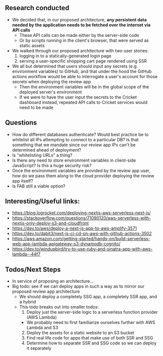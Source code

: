## Research conducted
- We decided that, in our proposed architecture, **any persistent data needed by the application needs to be fetched over the internet via API calls**
  - These API calls can be made either by the server-side code
  - Or by scripts running in the client's browser, that were served as static assets
- We walked through our proposed architecture with two user stories:
  1. logging in to a statically-generated login page
  2. serving a user-specific shopping cart page rendered using SSR
- We all but determined that users should input any secrets (e.g. environment variables) to GitHub, and that under the hood the GitHub actions workflow would be able to interrogate a user's account for those secrets when deploying the review app
  - Then the environment variables will be in the global scope of the deployed server's environment
  - If we were to have the user input the secrets to the Cricket dashboard instead, repeated API calls to Cricket services would need to be made

## Questions
- How do different databases authenticate? Would best practice be to whitelist all IPs attempting to connect to a particular DB? Is that something that we mandate since our review app IPs can't be determined ahead of deployment?
- Is "whitelisting URLs" a thing?
- Is there any need to store environment variables in client-side JavaScript? Is this a huge security risk?
- Once the environment variables are provided by the review app user, how do we pass them along to the cloud provider deploying the review app itself?
- Is FAB still a viable option?

## Interesting/Useful links:
- https://blog.logrocket.com/deploying-nextjs-aws-serverless-next-js/
- https://stackoverflow.com/questions/71090120/aws-serverless-with-nextjs-only-deploy-s3-and-cloudfront
- https://dev.to/aws/deploy-a-next-js-app-to-aws-amplify-3571
- https://dev.to/dabit3/next-js-ci-cd-on-aws-with-github-actions-3502
- https://aws.amazon.com/getting-started/hands-on/build-serverless-web-app-lambda-apigateway-s3-dynamodb-cognito/
- https://dev.to/windupbird/try-to-use-ruby-and-sinatra-app-with-aws-lambda--44f7
	
##  Todos/Next Steps
- In service of proposing an architecture...
- Big todo: see if we can deploy apps in such a way as to mirror our proposed review app architecture
  - We should deploy a completely SSG app, a completely SSR app, and a hybrid
  - This todo breaks out into smaller todos:
    1. Deploy just the server-side logic to a serverless function provider (AWS Lambda)
      - We probably need to first familiarize ourselves further with AWS Lambda and S3
    2. Deploy the assets for a static website to an S3 bucket
    3. Find real life code for apps that make use of both SSR and SSG
    4. Determine how to separate SSR and SSG code so we can deploy it separately